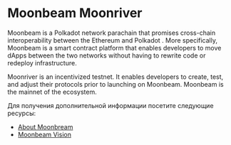 # Moonbeam Moonriver

Moonbeam is a Polkadot network parachain that promises cross-chain interoperability between the Ethereum and Polkadot . More specifically, Moonbeam is a smart contract platform that enables developers to move dApps between the two networks without having to rewrite code or redeploy infrastructure.

Moonriver is an incentivized testnet. It enables developers to create, test, and adjust their protocols prior to launching on Moonbeam. Moonbeam is the mainnet of the ecosystem.

Для получения дополнительной информации посетите следующие ресурсы:

- [About Moonbream](https://docs.moonbeam.network/learn/platform/networks/moonbeam/)
- [Moonbeam Vision](https://docs.moonbeam.network/learn/platform/vision/)
